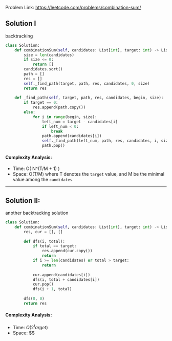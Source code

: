 Problem Link: https://leetcode.com/problems/combination-sum/



## Solution I
backtracking

```python
class Solution:
    def combinationSum(self, candidates: List[int], target: int) -> List[List[int]]:
        size = len(candidates)
        if size <= 0:
            return []
        candidates.sort()
        path = []
        res = []
        self._find_path(target, path, res, candidates, 0, size)
        return res
    
    def _find_path(self, target, path, res, candidates, begin, size):
        if target == 0:
            res.append(path.copy())
        else:
            for i in range(begin, size):
                left_num = target - candidates[i]
                if left_num < 0:
                    break
                path.append(candidates[i])
                self._find_path(left_num, path, res, candidates, i, size)
                path.pop()
```

#### Complexity Analysis:
- Time: O( N^(T/M + 1) )
- Space: O(T/M) where T denotes the `target` value, and M be the minimal value among the `candidates`.

---

## Solution II:
another backtracking solution

```python
class Solution:
    def combinationSum(self, candidates: List[int], target: int) -> List[List[int]]:
        res, cur = [], []
        
        def dfs(i, total):
            if total == target:
                res.append(cur.copy())
                return
            if i >= len(candidates) or total > target:
                return
            
            cur.append(candidates[i])
            dfs(i, total + candidates[i])
            cur.pop()
            dfs(i + 1, total)
        
        dfs(0, 0)
        return res
```

#### Complexity Analysis:
- Time: $O(2^target)$
- Space: $$